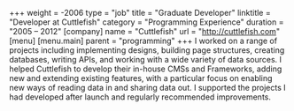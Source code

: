 +++
weight = -2006
type = "job"
title = "Graduate Developer"
linktitle = "Developer at Cuttlefish"
category = "Programming Experience"
duration = "2005 &ndash; 2012"
[company]
  name = "Cuttlefish"
  url = "http://cuttlefish.com"
[menu]
  [menu.main]
    parent = "programming"
+++
I worked on a range of projects including implementing designs, building page structures, creating databases, writing APIs, and working with a wide variety of data sources. I helped Cuttlefish to develop their in-house CMSs and Frameworks, adding new and extending existing features, with a particular focus on enabling new ways of reading data in and sharing data out. I supported the projects I had developed after launch and regularly recommended improvements.
